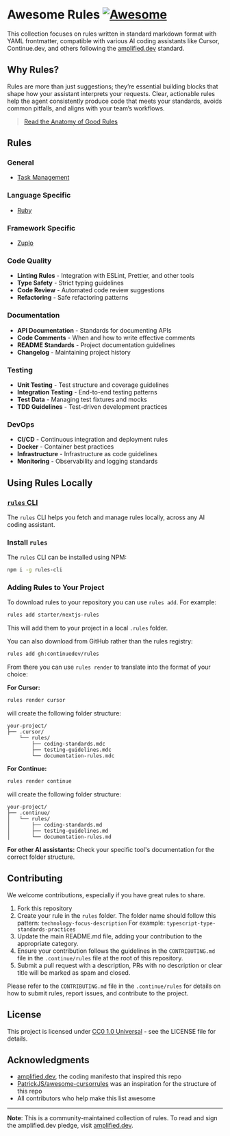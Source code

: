 # Awesome Rules [![Awesome](https://cdn.rawgit.com/sindresorhus/awesome/d7305f38d29fed78fa85652e3a63e154dd8e8829/media/badge.svg)](https://github.com/sindresorhus/awesome)

This collection focuses on rules written in standard markdown format with YAML frontmatter, compatible with various AI coding assistants like Cursor, Continue.dev, and others following the [amplified.dev](https://amplified.dev/) standard.

## Why Rules?

Rules are more than just suggestions; they’re essential building blocks that shape how your assistant interprets your requests. Clear, actionable rules help the agent consistently produce code that meets your standards, avoids common pitfalls, and aligns with your team’s workflows.

> [Read the Anatomy of Good Rules](https://blog.continue.dev/the-anatomy-of-rules-writing-effective-boundaries-for-ai-agents-in-ruby/)

## Rules
### General
- [Task Management](./rules/task-management/)

<!-- Examples for General -->
<!-- - **Coding Standards** - Enforce consistent code style and best practices -->
<!-- - **Error Handling** - Guidelines for robust error handling patterns -->
<!-- - **Performance** - Rules for writing efficient code -->
<!-- - **Security** - Security-focused development practices -->
<!-- - **Agent Enablement** - AI enablement and guidelines  -->

### Language Specific
- [Ruby](.rules/ruby/)

<!-- Examples for Language Specific -->
<!-- - **Coding Standards** - Enforce consistent code style and best practices -->
<!-- - **Error Handling** - Guidelines for robust error handling patterns -->
<!-- - **Performance** - Rules for writing efficient code -->
<!-- - **Security** - Security-focused development practices -->
<!-- - **Agent Enablement** - AI enablement and guidelines  -->

### Framework Specific
- [Zuplo](.rules/zuplo/)

<!-- Examples for Language Specific -->
<!-- - **Coding Standards** - Enforce consistent code style and best practices -->
<!-- - **Error Handling** - Guidelines for robust error handling patterns -->
<!-- - **Performance** - Rules for writing efficient code -->
<!-- - **Security** - Security-focused development practices -->
<!-- - **Agent Enablement** - AI enablement and guidelines  -->

### Code Quality

<!-- // remove examples after first contirbution. -->

- **Linting Rules** - Integration with ESLint, Prettier, and other tools
- **Type Safety** - Strict typing guidelines
- **Code Review** - Automated code review suggestions
- **Refactoring** - Safe refactoring patterns


### Documentation

<!-- // remove examples after first contirbution. -->

- **API Documentation** - Standards for documenting APIs
- **Code Comments** - When and how to write effective comments
- **README Standards** - Project documentation guidelines
- **Changelog** - Maintaining project history

### Testing

<!-- // remove examples after first contirbution. -->

- **Unit Testing** - Test structure and coverage guidelines
- **Integration Testing** - End-to-end testing patterns
- **Test Data** - Managing test fixtures and mocks
- **TDD Guidelines** - Test-driven development practices

### DevOps

<!-- // remove examples after first contirbution. -->

- **CI/CD** - Continuous integration and deployment rules
- **Docker** - Container best practices
- **Infrastructure** - Infrastructure as code guidelines
- **Monitoring** - Observability and logging standards

## Using Rules Locally

### [`rules` CLI](https://rules.so)

The `rules` CLI helps you fetch and manage rules locally, across any AI coding assistant.

### Install `rules`

The `rules` CLI can be installed using NPM:

```bash
npm i -g rules-cli
```

### Adding Rules to Your Project

To download rules to your repository you can use `rules add`. For example:

```bash
rules add starter/nextjs-rules
```

This will add them to your project in a local `.rules` folder.

You can also download from GitHub rather than the rules registry:

```bash
rules add gh:continuedev/rules
```

From there you can use `rules render` to translate into the format of your choice:

**For Cursor:**
```bash
rules render cursor
```

will create the following folder structure:

```
your-project/
├── .cursor/
    └── rules/
        ├── coding-standards.mdc
        ├── testing-guidelines.mdc
        └── documentation-rules.mdc
```

**For Continue:**
```bash
rules render continue
```

will create the following folder structure:

```
your-project/
├── .continue/
│   └── rules/
│       ├── coding-standards.md
│       ├── testing-guidelines.md
│       └── documentation-rules.md
```

**For other AI assistants:**
Check your specific tool's documentation for the correct folder structure.

## Contributing

We welcome contributions, especially if you have great rules to share. 

1. Fork this repository
2. Create your rule in the `rules` folder. The folder name should follow this pattern: `technology-focus-description` For example: `typescript-type-standards-practices`
4. Update the main README.md file, adding your contribution to the appropriate category.
5. Ensure your contribution follows the guidelines in the `CONTRIBUTING.md` file in the `.continue/rules` file at the root of this repository.
6. Submit a pull request with a description, PRs with no description or clear title will be marked as spam and closed.

Please refer to the `CONTRIBUTING.md` file in the `.continue/rules` for details on how to submit rules, report issues, and contribute to the project.

## License

This project is licensed under [CC0 1.0 Universal](LICENSE) - see the LICENSE file for details.

## Acknowledgments

- [amplified.dev](https://amplified.dev/), the coding manifesto that inspired this repo
- [PatrickJS/awesome-cursorrules](https://github.com/PatrickJS/awesome-cursorrules) was an inspiration for the structure of this repo
- All contributors who help make this list awesome

---

**Note**: This is a community-maintained collection of rules. To read and sign the amplified.dev pledge, visit [amplified.dev](https://amplified.dev/).
